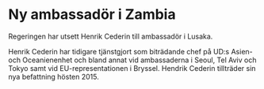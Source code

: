 # Ny ambassadör i Zambia

Regeringen har utsett Henrik Cederin till ambassadör i Lusaka.

Henrik Cederin har tidigare tjänstgjort som biträdande chef på UD:s Asien- och Oceanienenhet och bland annat vid ambassaderna i Seoul, Tel Aviv och Tokyo samt vid EU-representationen i Bryssel. Hendrik Cederin tillträder sin nya befattning hösten 2015.
